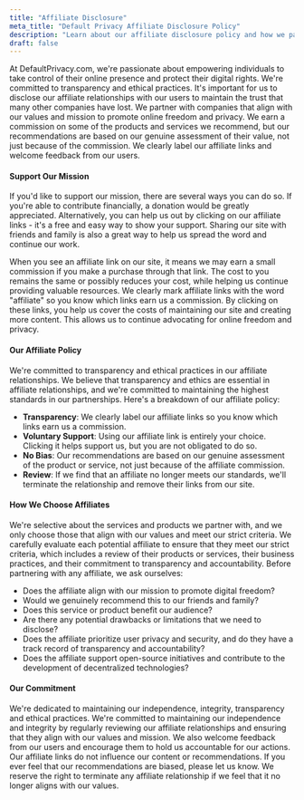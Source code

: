 ```yaml
---
title: "Affiliate Disclosure"
meta_title: "Default Privacy Affiliate Disclosure Policy"
description: "Learn about our affiliate disclosure policy and how we partner with companies to promote online freedom and privacy."
draft: false
---
```


At DefaultPrivacy.com, we're passionate about empowering individuals to take control of their online presence and protect their digital rights. We're committed to transparency and ethical practices. It's important for us to disclose our affiliate relationships with our users to maintain the trust that many other companies have lost. We partner with companies that align with our values and mission to promote online freedom and privacy. We earn a commission on some of the products and services we recommend, but our recommendations are based on our genuine assessment of their value, not just because of the commission. We clearly label our affiliate links and welcome feedback from our users.

#### Support Our Mission

If you'd like to support our mission, there are several ways you can do so. If you're able to contribute financially, a donation would be greatly appreciated. Alternatively, you can help us out by clicking on our affiliate links - it's a free and easy way to show your support. Sharing our site with friends and family is also a great way to help us spread the word and continue our work.

When you see an affiliate link on our site, it means we may earn a small commission if you make a purchase through that link. The cost to you remains the same or possibly reduces your cost, while helping us continue providing valuable resources. We clearly mark affiliate links with the word "affiliate" so you know which links earn us a commission. By clicking on these links, you help us cover the costs of maintaining our site and creating more content. This allows us to continue advocating for online freedom and privacy.

#### Our Affiliate Policy

We're committed to transparency and ethical practices in our affiliate relationships. We believe that transparency and ethics are essential in affiliate relationships, and we're committed to maintaining the highest standards in our partnerships. Here's a breakdown of our affiliate policy:

* **Transparency**: We clearly label our affiliate links so you know which links earn us a commission.
* **Voluntary Support**: Using our affiliate link is entirely your choice. Clicking it helps support us, but you are not obligated to do so.
* **No Bias**: Our recommendations are based on our genuine assessment of the product or service, not just because of the affiliate commission.
* **Review**: If we find that an affiliate no longer meets our standards, we'll terminate the relationship and remove their links from our site.

#### How We Choose Affiliates

We're selective about the services and products we partner with, and we only choose those that align with our values and meet our strict criteria. We carefully evaluate each potential affiliate to ensure that they meet our strict criteria, which includes a review of their products or services, their business practices, and their commitment to transparency and accountability. Before partnering with any affiliate, we ask ourselves:

* Does the affiliate align with our mission to promote digital freedom?
* Would we genuinely recommend this to our friends and family?
* Does this service or product benefit our audience?
* Are there any potential drawbacks or limitations that we need to disclose?
* Does the affiliate prioritize user privacy and security, and do they have a track record of transparency and accountability?
* Does the affiliate support open-source initiatives and contribute to the development of decentralized technologies?

#### Our Commitment

We're dedicated to maintaining our independence, integrity, transparency and ethical practices. We're committed to maintaining our independence and integrity by regularly reviewing our affiliate relationships and ensuring that they align with our values and mission. We also welcome feedback from our users and encourage them to hold us accountable for our actions. Our affiliate links do not influence our content or recommendations. If you ever feel that our recommendations are biased, please let us know. We reserve the right to terminate any affiliate relationship if we feel that it no longer aligns with our values.